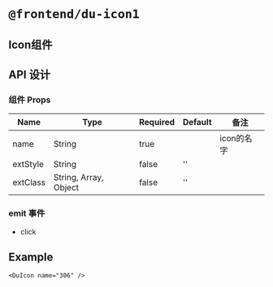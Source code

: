 # `@frontend/du-icon1`

## Icon组件

## API 设计

### 组件 Props

| Name | Type | Required | Default | 备注 |
| ---- | ---- | -------- | ------- | ---- |
| name | String | true | | icon的名字 |
| extStyle | String | false | '' | |
| extClass | String, Array, Object | false | '' | |

### emit 事件

- click

## Example

```vue
<DuIcon name="306" />
```
